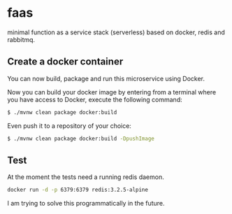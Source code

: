 # faas
minimal function as a service stack (serverless) based on docker, redis and rabbitmq.

## Create a docker container

You can now build, package and run this microservice using Docker.

Now you can build your docker image by entering from a terminal where
you have access to Docker, execute the following command:

```sh
$ ./mvnw clean package docker:build
```

Even push it to a repository of your choice:

```sh
$ ./mvnw clean package docker:build -DpushImage
```
## Test

At the moment the tests need a running redis daemon. 

```sh
docker run -d -p 6379:6379 redis:3.2.5-alpine
```

I am trying to solve this programmatically in the future. 
